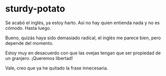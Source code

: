 # sturdy-potato

Se acabó el inglés, ya estoy harto. 
Así no hay quien entienda nada y no es cómodo. Hasta luego.

Bueno, quizás haya sido demasiado radical, el inglés me parece bien, pero depende del momento.

Estoy muy en desacuerdo con que las ovejas tengan que ser propiedad de un granjero. ¡Queremos libertad!

Vale, creo que ya he quitado la frase innecesaria.
